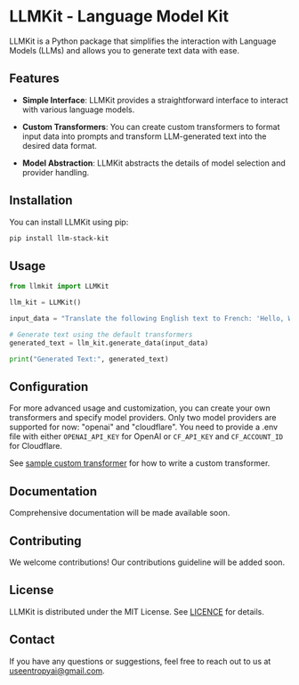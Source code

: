 # LLMKit - Language Model Kit

LLMKit is a Python package that simplifies the interaction with Language Models (LLMs) and allows you to generate text data with ease.

## Features

- **Simple Interface**: LLMKit provides a straightforward interface to interact with various language models.

- **Custom Transformers**: You can create custom transformers to format input data into prompts and transform LLM-generated text into the desired data format.

- **Model Abstraction**: LLMKit abstracts the details of model selection and provider handling.

## Installation

You can install LLMKit using pip:

```bash
pip install llm-stack-kit
```

## Usage

```python
from llmkit import LLMKit

llm_kit = LLMKit()

input_data = "Translate the following English text to French: 'Hello, World!'"

# Generate text using the default transformers
generated_text = llm_kit.generate_data(input_data)

print("Generated Text:", generated_text)
```

## Configuration

For more advanced usage and customization, you can create your own transformers and specify model providers. Only two model providers are supported for now: "openai" and "cloudflare". You need to provide a .env file with either `OPENAI_API_KEY` for OpenAI or `CF_API_KEY` and `CF_ACCOUNT_ID` for Cloudflare.

See [sample custom transformer](/examples/transfomers.p.py) for how to write a custom transformer.

## Documentation

Comprehensive documentation will be made available soon.

## Contributing

We welcome contributions! Our contributions guideline will be added soon.

## License

LLMKit is distributed under the MIT License. See [LICENCE](Licence.md) for details.

## Contact

If you have any questions or suggestions, feel free to reach out to us at <a href="mailto:useentropyai@gmail.com" target="_new">useentropyai@gmail.com</a>.
